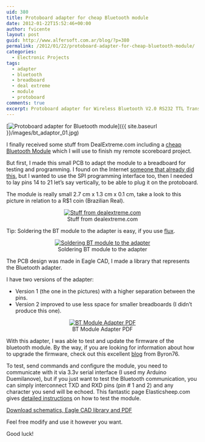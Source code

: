 ```yaml
---
uid: 380
title: Protoboard adapter for cheap Bluetooth module
date: 2012-01-22T15:52:46+00:00
author: fvicente
layout: post
guid: http://www.alfersoft.com.ar/blog/?p=380
permalink: /2012/01/22/protoboard-adapter-for-cheap-bluetooth-module/
categories:
  - Electronic Projects
tags:
  - adapter
  - bluetooth
  - breadboard
  - deal extreme
  - module
  - protoboard
comments: true
excerpt: Protoboard adapter for Wireless Bluetooth V2.0 RS232 TTL Transceiver Module
---
```

[<img src="{{ site.baseurl }}/images/bt_adaptor_01.jpg" alt="Protoboard adapter for Bluetooth module" title="Protoboard adapter for Bluetooth module"/>]({{ site.baseurl }}/images/bt_adaptor_01.jpg)

I finally received some stuff from DealExtreme.com including a <a href="http://www.dealextreme.com/p/wireless-bluetooth-rs232-ttl-transceiver-module-80711" title="Bluetooth Module" target="_blank">cheap Bluetooth Module</a> which I will use to finish my remote scoreboard project.

But first, I made this small PCB to adapt the module to a breadboard for testing and programming. I found on the Internet <a href="http://elasticsheep.com/2011/09/bluetooth-module-breakout-boards-are-back-in-stock/" title="Bluetooth module adapter" target="_blank">someone that already did this</a>, but I wanted to use the SPI programming interface too, then I needed to lay pins 14 to 21 let&#8217;s say vertically, to be able to plug it on the protoboard.

<!--more-->

The module is really small 2.7 cm x 1.3 cm x 0.1 cm, take a look to this picture in relation to a R$1 coin (Brazilian Real).

<figure style="text-align: center;">
	<a title="Stuff from dealextreme.com" href="{{ site.baseurl }}/images/bt_adaptor_02.jpg" target="_blank"><img src="{{ site.baseurl }}/images/bt_adaptor_02.jpg" alt="Stuff from dealextreme.com" /></a>
	<figcaption>Stuff from dealextreme.com</figcaption>
</figure>

Tip: Soldering the BT module to the adapter is easy, if you use <a href="http://en.wikipedia.org/wiki/Soldering#Flux" title="Soldering Flux (Wikipedia)" target="_blank">flux</a>.

<figure style="text-align: center;">
	<a title="Soldering BT module to the adapter" href="{{ site.baseurl }}/images/bt_adaptor_03.jpg" target="_blank"><img src="{{ site.baseurl }}/images/bt_adaptor_03.jpg" alt="Soldering BT module to the adapter" /></a>
	<figcaption>Soldering BT module to the adapter</figcaption>
</figure>

The PCB design was made in Eagle CAD, I made a library that represents the Bluetooth adapter.

I have two versions of the adapter:

* Version 1 (the one in the pictures) with a higher separation between the pins.
* Version 2 improved to use less space for smaller breadboards (I didn&#8217;t produce this one).

<figure style="text-align: center;">
	<a title="BT Module Adapter PDF" href="{{ site.baseurl }}/images/bt_adaptor_04.png" target="_blank"><img src="{{ site.baseurl }}/images/bt_adaptor_04.png" alt="BT Module Adapter PDF" /></a>
	<figcaption>BT Module Adapter PDF</figcaption>
</figure>

With this adapter, I was able to test and update the firmware of the bluetooth module. By the way, if you are looking for information about how to upgrade the firmware, check out this excellent <a href="http://byron76.blogspot.com/" title="Byron76 blog" target="_blank">blog</a> from Byron76.

To test, send commands and configure the module, you need to communicate with it via 3.3v serial interface (I used my Arduino Duemilanove), but if you just want to test the Bluetooth communication, you can simply interconnect TXD and RXD pins (pin # 1 and 2) and any character you send will be echoed. This fantastic page Elasticsheep.com gives <a href="http://elasticsheep.com/2011/05/serial-bluetooth-module-masterslave-connection/" title="Elasticsheep.com testing Bluetooth module" target="_blank">detailed instructions</a> on how to test the module.

<a title="Download schematics, Eagle CAD library and PDF" markdown="0" href="{{ site.baseurl }}/files/btadap.zip" class="btn">Download schematics, Eagle CAD library and PDF</a>

Feel free modify and use it however you want.

Good luck!
